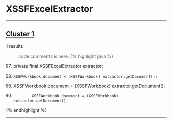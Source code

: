 # XSSFExcelExtractor

***

## [Cluster 1](./1)
1 results
> code comments is here.
{% highlight java %}
57. private final XSSFExcelExtractor extractor;
74.     XSSFWorkbook document = (XSSFWorkbook) extractor.getDocument();
157.    XSSFWorkbook document = (XSSFWorkbook) extractor.getDocument();
195.             XSSFWorkbook document = (XSSFWorkbook) extractor.getDocument();
{% endhighlight %}

***

